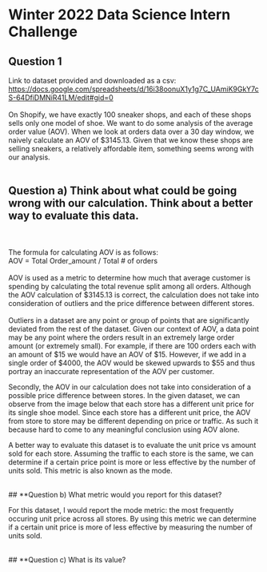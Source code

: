 # **Winter 2022 Data Science Intern Challenge**
## Question 1
Link to dataset provided and downloaded as a csv: <br>
https://docs.google.com/spreadsheets/d/16i38oonuX1y1g7C_UAmiK9GkY7cS-64DfiDMNiR41LM/edit#gid=0
<br><br>
On Shopify, we have exactly 100 sneaker shops, and each of these shops sells only one model of shoe. We want to do some analysis of the average order value (AOV). When we look at orders data over a 30 day window, we naively calculate an AOV of $3145.13. Given that we know these shops are selling sneakers, a relatively affordable item, something seems wrong with our analysis. 
<br><br>
## **Question a) Think about what could be going wrong with our calculation. Think about a better way to evaluate this data.**
<br><br>
The formula for calculating AOV is as follows: <br>
AOV = Total Order_amount / Total # of orders
<br> <br>
AOV is used as a metric to determine how much that average customer is spending by calculating the total revenue split among all orders. Although the AOV calculation of $3145.13 is correct, the calculation does not take into consideration of outliers and the price difference between different stores. 
<br><br>
Outliers in a dataset are any point or group of points that are significantly deviated from the rest of the dataset. Given our context of AOV, a data point may be any point where the orders result in an extremely large order amount (or extremely small). 
For example, if there are 100 orders each with an amount of $15 we would have an AOV of $15. However, if we add in a single order of $4000, the AOV would be skewed upwards to $55 and thus portray an inaccurate representation of the AOV per customer. 

Secondly, the AOV in our calculation does not take into consideration of a possible price difference between stores. In the given dataset, we can observe from the image below that each store has a different unit price for its single shoe model. Since each store has a different unit price, the AOV from store to store may be different depending on price or traffic. As such it because hard to come to any meaningful conclusion using AOV alone.  

A better way to evaluate this dataset is to evaluate the unit price vs amount sold for each store. Assuming the traffic to each store is the same, we can determine if a certain price point is more or less effective by the number of units sold. This metric is also known as the mode.

<br>
## **Question b) What metric would you report for this dataset?

For this dataset, I would report the mode metric: the most frequently occuring unit price across all stores. By using this metric we can determine if a certain unit price is more of less effective by measuring the number of units sold.  

<br>
## **Question c) What is its value?


